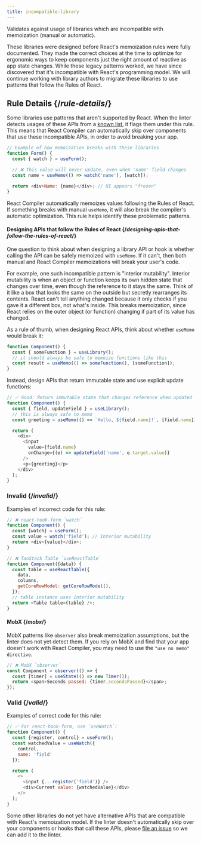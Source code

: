 ```yaml
---
title: incompatible-library
---
```


<Intro>

Validates against usage of libraries which are incompatible with memoization (manual or automatic).

</Intro>

<Note>

These libraries were designed before React's memoization rules were fully documented. They made the correct choices at the time to optimize for ergonomic ways to keep components just the right amount of reactive as app state changes. While these legacy patterns worked, we have since discovered that it's incompatible with React's programming model. We will continue working with library authors to migrate these libraries to use patterns that follow the Rules of React.

</Note>

## Rule Details {/*rule-details*/}

Some libraries use patterns that aren't supported by React. When the linter detects usages of these APIs from a [known list](https://github.com/facebook/react/blob/main/compiler/packages/babel-plugin-react-compiler/src/HIR/DefaultModuleTypeProvider.ts), it flags them under this rule. This means that React Compiler can automatically skip over components that use these incompatible APIs, in order to avoid breaking your app.

```js
// Example of how memoization breaks with these libraries
function Form() {
  const { watch } = useForm();

  // ❌ This value will never update, even when 'name' field changes
  const name = useMemo(() => watch('name'), [watch]);

  return <div>Name: {name}</div>; // UI appears "frozen"
}
```

React Compiler automatically memoizes values following the Rules of React. If something breaks with manual `useMemo`, it will also break the compiler's automatic optimization. This rule helps identify these problematic patterns.

<DeepDive>

#### Designing APIs that follow the Rules of React {/*designing-apis-that-follow-the-rules-of-react*/}

One question to think about when designing a library API or hook is whether calling the API can be safely memoized with `useMemo`. If it can't, then both manual and React Compiler memoizations will break your user's code.

For example, one such incompatible pattern is "interior mutability". Interior mutability is when an object or function keeps its own hidden state that changes over time, even though the reference to it stays the same. Think of it like a box that looks the same on the outside but secretly rearranges its contents. React can't tell anything changed because it only checks if you gave it a different box, not what's inside. This breaks memoization, since React relies on the outer object (or function) changing if part of its value has changed.

As a rule of thumb, when designing React APIs, think about whether `useMemo` would break it:

```js
function Component() {
  const { someFunction } = useLibrary();
  // it should always be safe to memoize functions like this
  const result = useMemo(() => someFunction(), [someFunction]);
}
```

Instead, design APIs that return immutable state and use explicit update functions:

```js
// ✅ Good: Return immutable state that changes reference when updated
function Component() {
  const { field, updateField } = useLibrary();
  // this is always safe to memo
  const greeting = useMemo(() => `Hello, ${field.name}!`, [field.name]);

  return (
    <div>
      <input
        value={field.name}
        onChange={(e) => updateField('name', e.target.value)}
      />
      <p>{greeting}</p>
    </div>
  );
}
```

</DeepDive>

### Invalid {/*invalid*/}

Examples of incorrect code for this rule:

```js
// ❌ react-hook-form `watch`
function Component() {
  const {watch} = useForm();
  const value = watch('field'); // Interior mutability
  return <div>{value}</div>;
}

// ❌ TanStack Table `useReactTable`
function Component({data}) {
  const table = useReactTable({
    data,
    columns,
    getCoreRowModel: getCoreRowModel(),
  });
  // table instance uses interior mutability
  return <Table table={table} />;
}
```

<Pitfall>

#### MobX {/*mobx*/}

MobX patterns like `observer` also break memoization assumptions, but the linter does not yet detect them. If you rely on MobX and find that your app doesn't work with React Compiler, you may need to use the `"use no memo" directive`.

```js
// ❌ MobX `observer`
const Component = observer(() => {
  const [timer] = useState(() => new Timer());
  return <span>Seconds passed: {timer.secondsPassed}</span>;
});
```

</Pitfall>

### Valid {/*valid*/}

Examples of correct code for this rule:

```js
// ✅ For react-hook-form, use `useWatch`:
function Component() {
  const {register, control} = useForm();
  const watchedValue = useWatch({
    control,
    name: 'field'
  });

  return (
    <>
      <input {...register('field')} />
      <div>Current value: {watchedValue}</div>
    </>
  );
}
```

Some other libraries do not yet have alternative APIs that are compatible with React's memoization model. If the linter doesn't automatically skip over your components or hooks that call these APIs, please [file an issue](https://github.com/facebook/react/issues) so we can add it to the linter.
